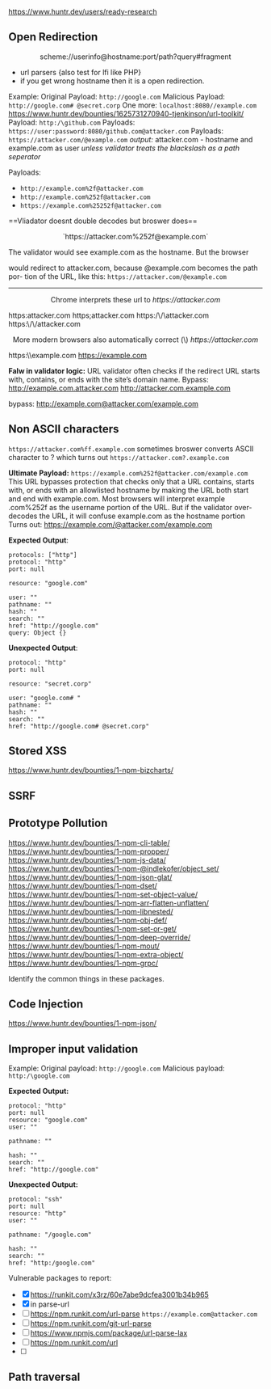 https://www.huntr.dev/users/ready-research

## Open Redirection

<center>scheme://userinfo@hostname:port/path?query#fragment</center>

- url parsers {also test for lfi like PHP}
- if you get wrong hostname then it is a open redirection.

Example:
Original Payload:	 `http://google.com`
Malicious Payload: `http://google.com# @secret.corp`
One more: 	`localhost:8080//example.com`
https://www.huntr.dev/bounties/1625731270940-tjenkinson/url-toolkit/
Payload: `http:/\github.com`
Payloads: `https://user:password:8080/github.com@attacker.com`
Payloads: `https://attacker.com/@example.com` 
*output:* attacker.com - hostname and example.com as user
<i>unless validator treats the blackslash as a path seperator</i>

Payloads: 
- `http://example.com%2f@attacker.com`
- `http://example.com%252f@attacker.com`
- `https://example.com%25252f@attacker.com`

==Vliadator doesnt double decodes but broswer does==
<center>`https://attacker.com%252f@example.com`</center>

The validator would see example.com as the hostname. But the browser

would redirect to attacker.com, because @example.com becomes the path por-
tion of the URL, like this:
`https://attacker.com/@example.com`

---------

<center>Chrome interprets these url to <i>https://attacker.com</i></center>

https:attacker.com
https;attacker.com
https:/\\/\attacker.com
https:\\/\\/attacker.com

<center>More modern browsers also automatically correct (\) <i>https://attacker.com</i></center>

https:\\\\example.com
https://example.com

**Falw in validator logic:**
URL validator often checks if the redirect
URL starts with, contains, or ends with the site’s domain name.
Bypass: http://example.com.attacker.com
			  http://attacker.com.example.com
			  
bypass: http://example.com@attacker.com/example.com

## Non ASCII characters
`https://attacker.com%ff.example.com`
sometimes broswer converts ASCII character to ? which turns out
`https://attacker.com?.example.com`


**Ultimate Payload:** `https://example.com%252f@attacker.com/example.com`
This URL bypasses protection that checks only that a URL contains,
starts with, or ends with an allowlisted hostname by making the URL
both start and end with example.com. Most browsers will interpret example
.com%252f as the username portion of the URL. But if the validator over-
decodes the URL, it will confuse example.com as the hostname portion
Turns out: https://example.com/@attacker.com/example.com




**Expected Output**:

```
protocols: ["http"]
protocol: "http"
port: null

resource: "google.com"

user: ""
pathname: ""
hash: ""
search: ""
href: "http://google.com"
query: Object {}
```

**Unexpected Output**:

```
protocol: "http"
port: null

resource: "secret.corp"

user: "google.com# "
pathname: ""
hash: ""
search: ""
href: "http://google.com# @secret.corp"
```

## Stored XSS
https://www.huntr.dev/bounties/1-npm-bizcharts/

## SSRF
## Prototype Pollution
https://www.huntr.dev/bounties/1-npm-cli-table/
https://www.huntr.dev/bounties/1-npm-propper/
https://www.huntr.dev/bounties/1-npm-js-data/
https://www.huntr.dev/bounties/1-npm-@indlekofer/object_set/
https://www.huntr.dev/bounties/1-npm-json-glat/
https://www.huntr.dev/bounties/1-npm-dset/
https://www.huntr.dev/bounties/1-npm-set-object-value/
https://www.huntr.dev/bounties/1-npm-arr-flatten-unflatten/
https://www.huntr.dev/bounties/1-npm-libnested/
https://www.huntr.dev/bounties/1-npm-obj-def/
https://www.huntr.dev/bounties/1-npm-set-or-get/
https://www.huntr.dev/bounties/1-npm-deep-override/
https://www.huntr.dev/bounties/1-npm-mout/
https://www.huntr.dev/bounties/1-npm-extra-object/
https://www.huntr.dev/bounties/1-npm-grpc/

Identify the common things in these packages.


## Code Injection
https://www.huntr.dev/bounties/1-npm-json/

## Improper input validation
Example: 
Original payload:	 `http://google.com`
Malicious payload: `http:/\google.com`

**Expected Output:**

```
protocol: "http"
port: null
resource: "google.com"
user: ""

pathname: ""

hash: ""
search: ""
href: "http://google.com"
```

**Unexpected Output:**

```
protocol: "ssh"
port: null
resource: "http"
user: ""

pathname: "/google.com"

hash: ""
search: ""
href: "http:/google.com"
```

Vulnerable packages to report:
- [x] https://runkit.com/x3rz/60e7abe9dcfea3001b34b965
- [x] in parse-url
- [ ] https://npm.runkit.com/url-parse `https://example.com@attacker.com`
- [ ] https://npm.runkit.com/git-url-parse
- [ ] https://www.npmjs.com/package/url-parse-lax
- [ ] https://npm.runkit.com/url
- [ ] 


## Path traversal 


